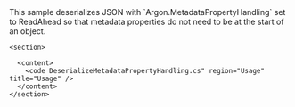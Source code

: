 <?xml version="1.0" encoding="utf-8"?>
<topic id="DeserializeMetadataPropertyHandling" revisionNumber="1">
  <developerConceptualDocument xmlns="http://ddue.schemas.microsoft.com/authoring/2003/5" xmlns:xlink="http://www.w3.org/1999/xlink">This sample deserializes JSON with `Argon.MetadataPropertyHandling`
      set to ReadAhead so that metadata properties do not need to be at the start of an object.

    <section>

      <content>
        <code DeserializeMetadataPropertyHandling.cs" region="Usage" title="Usage" />
      </content>
    </section>